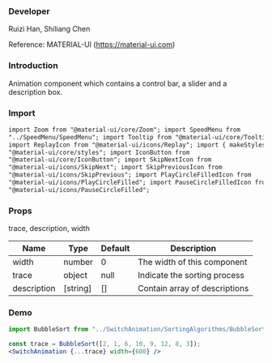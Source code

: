 ### **Developer**

Ruizi Han, Shiliang Chen

Reference: MATERIAL-UI (https://material-ui.com)

### **Introduction**

Animation component which contains a control bar, a slider and a description box.

### **Import**

```html
import Zoom from "@material-ui/core/Zoom"; import SpeedMenu from
"../SpeedMenu/SpeedMenu"; import Tooltip from "@material-ui/core/Tooltip";
import ReplayIcon from "@material-ui/icons/Replay"; import { makeStyles } from
"@material-ui/core/styles"; import IconButton from
"@material-ui/core/IconButton"; import SkipNextIcon from
"@material-ui/icons/SkipNext"; import SkipPreviousIcon from
"@material-ui/icons/SkipPrevious"; import PlayCircleFilledIcon from
"@material-ui/icons/PlayCircleFilled"; import PauseCircleFilledIcon from
"@material-ui/icons/PauseCircleFilled";
```

### **Props**

trace, description, width

| Name             | Type   | Default | Description                                                   |
| ---------------- | ------ | ------- | ------------------------------------------------------------- |
| width        | number | 0       | The width of this component                   |
| trace         | object | null    | Indicate the sorting process                             |
| description         | [string] | []    | Contain array of descriptions                             |

### **Demo**

```jsx
import BubbleSort from "../SwitchAnimation/SortingAlgorithms/BubbleSort/BubbleSort";

const trace = BubbleSort([2, 1, 6, 10, 9, 12, 8, 3]);
<SwitchAnimation {...trace} width={600} />
```
